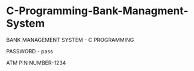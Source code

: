 # C-Programming-Bank-Managment-System

BANK MANAGEMENT SYSTEM - C PROGRAMMING


PASSWORD - pass

ATM PIN NUMBER-1234
